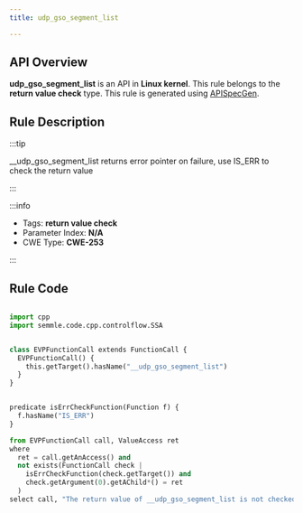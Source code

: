 ```yaml
---
title: udp_gso_segment_list

---
```



## API Overview
**udp_gso_segment_list** is an API in **Linux kernel**. This rule belongs to the **return value check** type. This rule is generated using [APISpecGen](../../tools/APISpecGen).
## Rule Description

:::tip

__udp_gso_segment_list returns error pointer on failure, use IS_ERR to check the return value

:::

:::info

- Tags: **return value check**
- Parameter Index: **N/A**
- CWE Type: **CWE-253**

:::

## Rule Code
```python

import cpp
import semmle.code.cpp.controlflow.SSA


class EVPFunctionCall extends FunctionCall {
  EVPFunctionCall() {
    this.getTarget().hasName("__udp_gso_segment_list")
  }
}


predicate isErrCheckFunction(Function f) {
  f.hasName("IS_ERR") 
}

from EVPFunctionCall call, ValueAccess ret
where
  ret = call.getAnAccess() and
  not exists(FunctionCall check |
    isErrCheckFunction(check.getTarget()) and
    check.getArgument(0).getAChild*() = ret
  )
select call, "The return value of __udp_gso_segment_list is not checked with IS_ERR."
    
```
